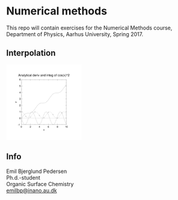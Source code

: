 # Numerical methods

This repo will contain exercises for the Numerical Methods course, Department of Physics, Aarhus University, Spring 2017.

## Interpolation
<img src="https://raw.githubusercontent.com/emilbp/numerical_methods/master/interpolation/out_Control.svg" width="200">

## Info
Emil Bjerglund Pedersen  
Ph.d.-student  
Organic Surface Chemistry  
emilbp@inano.au.dk  
